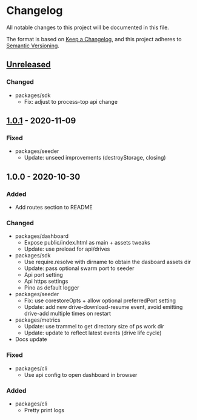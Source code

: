 # Changelog
All notable changes to this project will be documented in this file.

The format is based on [Keep a Changelog](https://keepachangelog.com/en/1.0.0/),
and this project adheres to [Semantic Versioning](https://semver.org/spec/v2.0.0.html).

## [Unreleased]
### Changed
- packages/sdk
  - Fix: adjust to process-top api change

## [1.0.1] - 2020-11-09
### Fixed
- packages/seeder
  - Update: unseed improvements (destroyStorage, closing)

## 1.0.0 - 2020-10-30
### Added
- Add routes section to README

### Changed
- packages/dashboard
  - Expose public/index.html as main + assets tweaks
  - Update: use preload for api/drives
- packages/sdk
  - Use require.resolve with dirname to obtain the dasboard assets dir
  - Update: pass optional swarm port to seeder
  - Api port setting
  - Api https settings
  - Pino as default logger
- packages/seeder
  - Fix: use corestoreOpts + allow optional preferredPort setting
  - Update: add new drive-download-resume event, avoid emitting drive-add multiple times on restart
- packages/metrics
  - Update: use trammel to get directory size of ps work dir
  - Update: update to reflect latest events (drive life cycle)
- Docs update

### Fixed
- packages/cli
  - Use api config to open dashboard in browser

### Added
- packages/cli
  - Pretty print logs

[Unreleased]: https://github.com/geut/permanent-seeder/compare/v1.0.1...HEAD
[1.0.1]: https://github.com/geut/permanent-seeder/compare/v1.0.0...v1.0.1
